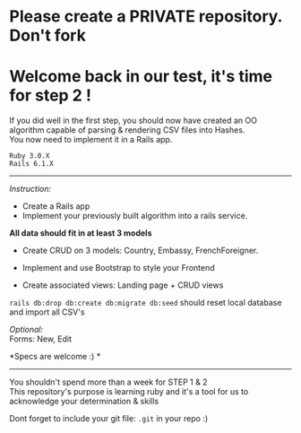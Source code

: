 # Please create a PRIVATE repository. Don't fork

# Welcome back in our test, it's time for step 2 !

If you did well in the first step, you should now have created an OO algorithm capable of parsing & rendering CSV files into Hashes.  
You now need to implement it in a Rails app.  

`Ruby 3.0.X`  
`Rails 6.1.X`  

----------

*Instruction:*  

- Create a Rails app
- Implement your previously built algorithm into a rails service. 


**All data should fit in at least 3 models**
- Create CRUD on 3 models: Country, Embassy, FrenchForeigner. 

- Implement and use Bootstrap to style your Frontend  
- Create associated views: Landing page + CRUD views  


`rails db:drop db:create db:migrate db:seed` should reset local database and import all CSV's  

*Optional:*  
Forms: New, Edit  

*Specs are welcome :) *  

-----------  

You shouldn't spend more than a week for STEP 1 & 2  
This repository's purpose is learning ruby and it's a tool for us to acknowledge your determination & skills  

Dont forget to include your git file: `.git` in your repo :)
